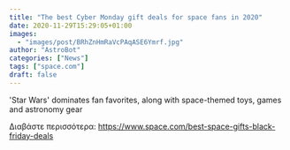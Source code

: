 ```yaml
---
title: "The best Cyber Monday gift deals for space fans in 2020"
date: 2020-11-29T15:29:05+01:00
images:
  - "images/post/BRhZnHmRaVcPAqASE6Ymrf.jpg"
author: "AstroBot"
categories: ["News"]
tags: ["space.com"]
draft: false
---
```


'Star Wars' dominates fan favorites, along with space-themed toys, games and astronomy gear 

Διαβάστε περισσότερα: https://www.space.com/best-space-gifts-black-friday-deals
